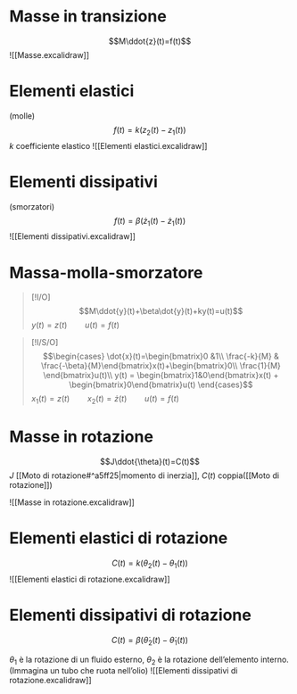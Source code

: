 # Masse in transizione
$$M\ddot{z}(t)=f(t)$$
![[Masse.excalidraw]]
# Elementi elastici
(molle)
$$f(t)=k(z_{2}(t)-z_{1}(t))$$
$k$ coefficiente elastico
![[Elementi elastici.excalidraw]]
# Elementi dissipativi
(smorzatori)
$$f(t)=\beta(\dot{z}_{1}(t)-\dot{z}_{1}(t))$$
![[Elementi dissipativi.excalidraw]]

# Massa-molla-smorzatore

>[!I/O]
>$$M\ddot{y}(t)+\beta\dot{y}(t)+ky(t)=u(t)$$
>$y(t)= z(t)\qquad u(t)=f(t)$

>[!I/S/O]
>$$\begin{cases}
>\dot{x}(t)=\begin{bmatrix}0 &1\\ \frac{-k}{M} & \frac{-\beta}{M}\end{bmatrix}x(t)+\begin{bmatrix}0\\ \frac{1}{M} \end{bmatrix}u(t)\\
>y(t) = \begin{bmatrix}1&0\end{bmatrix}x(t) + \begin{bmatrix}0\end{bmatrix}u(t)
>\end{cases}$$
>$x_{1}(t) = z(t)\qquad x_{2}(t)=\dot{z}(t)\qquad u(t)=f(t)$

# Masse in rotazione
$$J\ddot{\theta}(t)=C(t)$$
$J$ [[Moto di rotazione#^a5ff25|momento di inerzia]], $C(t)$ coppia([[Moto di rotazione]])

![[Masse in rotazione.excalidraw]]
# Elementi elastici di rotazione
$$C(t)=k(\theta_{2}(t)-\theta_{1}(t))$$
![[Elementi elastici di rotazione.excalidraw]]
# Elementi dissipativi di rotazione
$$C(t)=\beta(\dot{\theta}_{2}(t)-\dot{\theta}_{1}(t))$$

$\theta_1$ è la rotazione di un fluido esterno, $\theta_{2}$ è la rotazione dell’elemento interno. (Immagina un tubo che ruota nell’olio)
![[Elementi dissipativi di rotazione.excalidraw]]